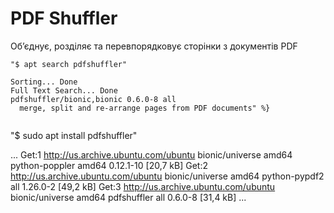 # PDF Shuffler

Oб’єднує, розділяє та перевпорядковує сторінки з документів PDF


```
"$ apt search pdfshuffler"

Sorting... Done
Full Text Search... Done
pdfshuffler/bionic,bionic 0.6.0-8 all
  merge, split and re-arrange pages from PDF documents" %}


```
"$ sudo apt install pdfshuffler"

...
Get:1 http://us.archive.ubuntu.com/ubuntu bionic/universe amd64 python-poppler amd64 0.12.1-10 [20,7 kB]
Get:2 http://us.archive.ubuntu.com/ubuntu bionic/universe amd64 python-pypdf2 all 1.26.0-2 [49,2 kB]
Get:3 http://us.archive.ubuntu.com/ubuntu bionic/universe amd64 pdfshuffler all 0.6.0-8 [31,4 kB]
...
```

